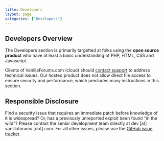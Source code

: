 ```yaml
---
title: Developers
layout: page
categories: ["Developers"]
---
```


## Developers Overview

The Developers section is primarily targetted at folks using the **open source product** who have at least a basic understanding of PHP, HTML, CSS and Javascript.

Clients of VanillaForums.com (cloud) should [contact support](http://vanillaforums.com/help) to address technical issues. Our hosted product does not allow direct file access to ensure security and performance, which precludes many instructions in this section.

## Responsible Disclosure

Find a security issue that requires an immediate patch before knowledge of it is widespread? Or, has a previously unreported exploit been found "in the wild"? Please contact the senior development team directly at dev [at] vanillaforums [dot] com. For all other issues, please use the [GitHub issue tracker](http://github.com/vanillaforums/vanilla).